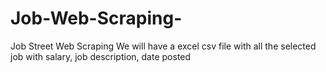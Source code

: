 # Job-Web-Scraping-
Job Street Web Scraping
We will have a excel csv file with all the selected job with salary, job description, date posted
